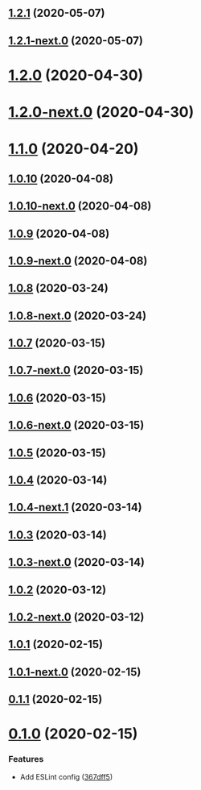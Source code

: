 ## [1.2.1](https://github.com/skypilot-dev/eslint-config-typescript/compare/v1.2.1-next.0...v1.2.1) (2020-05-07)



## [1.2.1-next.0](https://github.com/skypilot-dev/eslint-config-typescript/compare/v1.2.0...v1.2.1-next.0) (2020-05-07)



# [1.2.0](https://github.com/skypilot-dev/eslint-config-typescript/compare/v1.2.0-next.0...v1.2.0) (2020-04-30)



# [1.2.0-next.0](https://github.com/skypilot-dev/eslint-config-typescript/compare/v1.1.0...v1.2.0-next.0) (2020-04-30)



# [1.1.0](https://github.com/skypilot-dev/eslint-config-typescript/compare/v1.1.0-next.0...v1.1.0) (2020-04-20)



## [1.0.10](https://github.com/skypilot-dev/eslint-config-typescript/compare/v1.0.10-next.0...v1.0.10) (2020-04-08)



## [1.0.10-next.0](https://github.com/skypilot-dev/eslint-config-typescript/compare/v1.0.9...v1.0.10-next.0) (2020-04-08)



## [1.0.9](https://github.com/skypilot-dev/eslint-config-typescript/compare/v1.0.9-next.0...v1.0.9) (2020-04-08)



## [1.0.9-next.0](https://github.com/skypilot-dev/eslint-config-typescript/compare/v1.0.8...v1.0.9-next.0) (2020-04-08)



## [1.0.8](https://github.com/skypilot-dev/eslint-config-typescript/compare/v1.0.8-next.0...v1.0.8) (2020-03-24)



## [1.0.8-next.0](https://github.com/skypilot-dev/eslint-config-typescript/compare/v1.0.7...v1.0.8-next.0) (2020-03-24)



## [1.0.7](https://github.com/skypilot-dev/eslint-config-typescript/compare/v1.0.7-next.0...v1.0.7) (2020-03-15)



## [1.0.7-next.0](https://github.com/skypilot-dev/eslint-config-typescript/compare/v1.0.6...v1.0.7-next.0) (2020-03-15)



## [1.0.6](https://github.com/skypilot-dev/eslint-config-typescript/compare/v1.0.6-next.0...v1.0.6) (2020-03-15)



## [1.0.6-next.0](https://github.com/skypilot-dev/eslint-config-typescript/compare/v1.0.5...v1.0.6-next.0) (2020-03-15)



## [1.0.5](https://github.com/skypilot-dev/eslint-config-typescript/compare/v1.0.5-next.0...v1.0.5) (2020-03-15)



## [1.0.4](https://github.com/skypilot-dev/eslint-config-typescript/compare/v1.0.4-next.1...v1.0.4) (2020-03-14)



## [1.0.4-next.1](https://github.com/skypilot-dev/eslint-config-typescript/compare/v1.0.3...v1.0.4-next.1) (2020-03-14)



## [1.0.3](https://github.com/skypilot-dev/eslint-config-typescript/compare/v1.0.3-next.0...v1.0.3) (2020-03-14)



## [1.0.3-next.0](https://github.com/skypilot-dev/eslint-config-typescript/compare/v1.0.2...v1.0.3-next.0) (2020-03-14)



## [1.0.2](https://github.com/skypilot-dev/eslint-config-typescript/compare/v1.0.2-next.0...v1.0.2) (2020-03-12)



## [1.0.2-next.0](https://github.com/skypilot-dev/eslint-config-typescript/compare/v1.0.1...v1.0.2-next.0) (2020-03-12)



## [1.0.1](https://github.com/skypilot-dev/eslint-config-typescript/compare/v1.0.1-next.0...v1.0.1) (2020-02-15)



## [1.0.1-next.0](https://github.com/skypilot-dev/eslint-config-typescript/compare/v0.1.1...v1.0.1-next.0) (2020-02-15)



## [0.1.1](https://github.com/skypilot-dev/eslint-config-typescript/compare/v0.1.0...v0.1.1) (2020-02-15)



# [0.1.0](https://github.com/skypilot-dev/eslint-config-typescript/compare/367dff59fa8a51e6135ea0b6b327466c9715b4ff...v0.1.0) (2020-02-15)


### Features

* Add ESLint config ([367dff5](https://github.com/skypilot-dev/eslint-config-typescript/commit/367dff59fa8a51e6135ea0b6b327466c9715b4ff))



